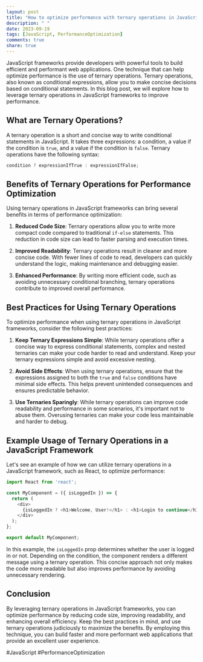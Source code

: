 ```yaml
---
layout: post
title: "How to optimize performance with ternary operations in JavaScript frameworks"
description: " "
date: 2023-09-19
tags: [JavaScript, PerformanceOptimization]
comments: true
share: true
---
```


JavaScript frameworks provide developers with powerful tools to build efficient and performant web applications. One technique that can help optimize performance is the use of ternary operations. Ternary operations, also known as conditional expressions, allow you to make concise decisions based on conditional statements. In this blog post, we will explore how to leverage ternary operations in JavaScript frameworks to improve performance.

## What are Ternary Operations?

A ternary operation is a short and concise way to write conditional statements in JavaScript. It takes three expressions: a condition, a value if the condition is `true`, and a value if the condition is `false`. Ternary operations have the following syntax:

```javascript
condition ? expressionIfTrue : expressionIfFalse;
```

## Benefits of Ternary Operations for Performance Optimization

Using ternary operations in JavaScript frameworks can bring several benefits in terms of performance optimization:

1. **Reduced Code Size**: Ternary operations allow you to write more compact code compared to traditional `if-else` statements. This reduction in code size can lead to faster parsing and execution times.

2. **Improved Readability**: Ternary operations result in cleaner and more concise code. With fewer lines of code to read, developers can quickly understand the logic, making maintenance and debugging easier.

3. **Enhanced Performance**: By writing more efficient code, such as avoiding unnecessary conditional branching, ternary operations contribute to improved overall performance.

## Best Practices for Using Ternary Operations

To optimize performance when using ternary operations in JavaScript frameworks, consider the following best practices:

1. **Keep Ternary Expressions Simple**: While ternary operations offer a concise way to express conditional statements, complex and nested ternaries can make your code harder to read and understand. Keep your ternary expressions simple and avoid excessive nesting.

2. **Avoid Side Effects**: When using ternary operations, ensure that the expressions assigned to both the `true` and `false` conditions have minimal side effects. This helps prevent unintended consequences and ensures predictable behavior.

3. **Use Ternaries Sparingly**: While ternary operations can improve code readability and performance in some scenarios, it's important not to abuse them. Overusing ternaries can make your code less maintainable and harder to debug.

## Example Usage of Ternary Operations in a JavaScript Framework

Let's see an example of how we can utilize ternary operations in a JavaScript framework, such as React, to optimize performance:

```javascript
import React from 'react';

const MyComponent = ({ isLoggedIn }) => {
  return (
    <div>
      {isLoggedIn ? <h1>Welcome, User!</h1> : <h1>Login to continue</h1>}
    </div>
  );
};

export default MyComponent;
```

In this example, the `isLoggedIn` prop determines whether the user is logged in or not. Depending on the condition, the component renders a different message using a ternary operation. This concise approach not only makes the code more readable but also improves performance by avoiding unnecessary rendering.

## Conclusion

By leveraging ternary operations in JavaScript frameworks, you can optimize performance by reducing code size, improving readability, and enhancing overall efficiency. Keep the best practices in mind, and use ternary operations judiciously to maximize the benefits. By employing this technique, you can build faster and more performant web applications that provide an excellent user experience.

#JavaScript #PerformanceOptimization